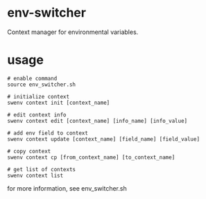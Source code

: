 # env-switcher
Context manager for environmental variables.

# usage
```
# enable command
source env_switcher.sh

# initialize context
swenv context init [context_name]

# edit context info
swenv context edit [context_name] [info_name] [info_value]

# add env field to context
swenv context update [context_name] [field_name] [field_value]

# copy context
swenv context cp [from_context_name] [to_context_name]

# get list of contexts
swenv context list
```

for more information, see env_switcher.sh
